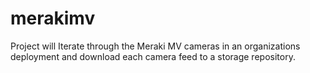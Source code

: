 # merakimv
Project will Iterate through the Meraki MV cameras in an organizations deployment and download each camera feed to a storage repository.

